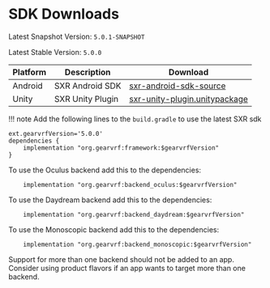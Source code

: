 # SDK Downloads

Latest Snapshot Version: `5.0.1-SNAPSHOT`

Latest Stable Version: `5.0.0`

| Platform | Description      | Download                      |
|----------|------------------|-------------------------------|
| Android  | SXR Android SDK  | [sxr-android-sdk-source](https://github.com/sxrsdk/sxrsdk) |
| Unity    | SXR Unity Plugin | [sxr-unity-plugin.unitypackage](/files/SXR_UnityPlugin_Beta.90.0.UnityPackage) |

!!! note
    Add the following lines to the `build.gradle` to use the latest SXR sdk

```
ext.gearvrfVersion='5.0.0'
dependencies {
    implementation "org.gearvrf:framework:$gearvrfVersion"
}
```

   To use the Oculus backend add this to the dependencies:
```
    implementation "org.gearvrf:backend_oculus:$gearvrfVersion"
```

   To use the Daydream backend add this to the dependencies:
```
    implementation "org.gearvrf:backend_daydream:$gearvrfVersion"
```

   To use the Monoscopic backend add this to the dependencies:
```
    implementation "org.gearvrf:backend_monoscopic:$gearvrfVersion"
```

   Support for more than one backend should not be added to an app. Consider using product flavors if an app wants to target more than one backend.
